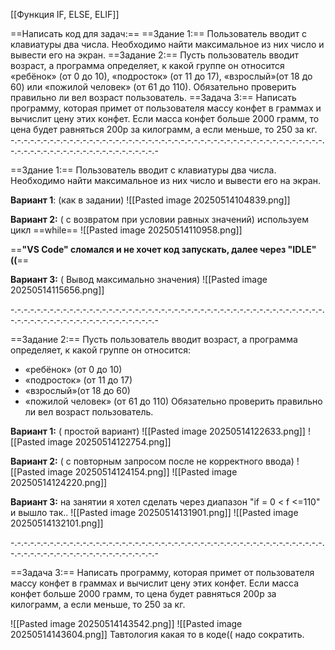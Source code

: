 [[Функция IF, ELSE, ELIF]]

==Написать код для задач:==
==Здание 1:== Пользователь вводит с клавиатуры два числа. Необходимо найти максимальное из них число и вывести его на экран.
==Задание 2:== Пусть пользователь вводит возраст, а программа определяет, к какой группе он относится «ребёнок» (от 0 до 10), «подросток» (от 11 до 17), «взрослый»(от 18 до 60) или «пожилой человек» (от 61 до 110). Обязательно проверить правильно ли вел возраст пользователь.
==Задача 3:== Написать программу, которая примет от пользователя массу конфет в граммах и вычислит цену этих конфет. Если масса конфет больше 2000 грамм, то цена будет равняться 200р за килограмм, а если меньше, то 250 за кг.
-.-.-.-.-.-.-.-.-.-.-.-.-.-.-.-.-.-.-.-.-.-.-.-.-.-.-.-.-.-.-.-.-.-.-.-.-.-.-.-.-.-.-.-.-.-.-.-.-.-.-.-.-.-.-.-.-.-.-.-.-.-.-.-.-.-.-.-.-.-.-

==Здание 1:== Пользователь вводит с клавиатуры два числа. Необходимо найти максимальное из них число и вывести его на экран.

**Вариант 1**: (как в задании)
![[Pasted image 20250514104839.png]]

**Вариант 2:** ( с возвратом при условии равных значений)
используем цикл ==while== 
![[Pasted image 20250514110958.png]]

==**"VS Code" сломался и не хочет код запускать, далее через "IDLE"((**==

**Вариант 3:** ( Вывод максимально значения) 
![[Pasted image 20250514115656.png]]

-.-.-.-.-.-.-.-.-.-.-.-.-.-.-.-.-.-.-.-.-.-.-.-.-.-.-.-.-.-.-.-.-.-.-.-.-.-.-.-.-.-.-.-.-.-.-.-.-.-.-.-.-.-.-.-.-.-.-.-.-.-.-.-.-.-.-.-.-.-.-

==Задание 2:== Пусть пользователь вводит возраст, а программа определяет, к какой группе он относится:
- «ребёнок» (от 0 до 10)
- «подросток» (от 11 до 17)
- «взрослый»(от 18 до 60)
- «пожилой человек» (от 61 до 110)
Обязательно проверить правильно ли вел возраст пользователь.

**Вариант 1:** ( простой вариант)
![[Pasted image 20250514122633.png]]
![[Pasted image 20250514122754.png]]

**Вариант 2:** ( с повторным запросом после не корректного ввода)
![[Pasted image 20250514124154.png]]
![[Pasted image 20250514124220.png]]

**Вариант 3:** на занятии я хотел сделать через диапазон "if = 0 < f <=110" и вышло так..
![[Pasted image 20250514131901.png]]
![[Pasted image 20250514132101.png]]

-.-.-.-.-.-.-.-.-.-.-.-.-.-.-.-.-.-.-.-.-.-.-.-.-.-.-.-.-.-.-.-.-.-.-.-.-.-.-.-.-.-.-.-.-.-.-.-.-.-.-.-.-.-.-.-.-.-.-.-.-.-.-.-.-.-.-.-.-.-.-

==Задача 3:== Написать программу, которая примет от пользователя массу конфет в граммах и вычислит цену этих конфет. Если масса конфет больше 2000 грамм, то цена будет равняться 200р за килограмм, а если меньше, то 250 за кг.

![[Pasted image 20250514143542.png]]
![[Pasted image 20250514143604.png]]
Тавтология какая то в коде(( надо сократить.







